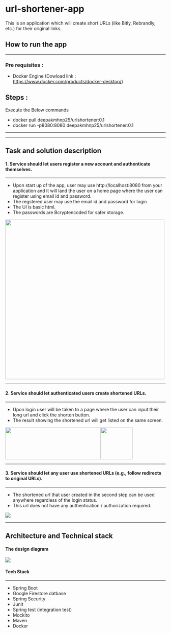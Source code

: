 # url-shortener-app
This is an application which will create short URLs (like Bitly, Rebrandly, etc.) for their original links.

## How to run the app

***
### Pre requisites : 
* Docker Engine (Dowload link : https://www.docker.com/products/docker-desktop/)

Steps : 
---
Execute the Below commands
* docker pull deepakmhnp25/urlshortener:0.1
* docker run -p8080:8080 deepakmhnp25/urlshortener:0.1
---
***
## Task and solution description
#### 1. Service should let users register a new account and authenticate themselves.
*** 
* Upon start up of the app, user may use http://localhost:8080 from your application and it will land the user on a home page where the user can register using email id and password.
* The regstered user may use the email id and password for login
* The UI is basic html.
* The passwords are Bcryptencoded  for safer storage.

<img src="C:\Users\deepa\Desktop\home page.PNG" width="500`"/>

***
#### 2. Service should let authenticated users create shortened URLs.
***
* Upon login user will be taken to a page where the user can input their long url and click the shorten button.
* The result showing the shortened url will get listed on the same screen. 

<img  height = "100" width="300" src="C:\Users\deepa\Desktop\login.PNG"/><img height="100" src="C:\Users\deepa\Desktop\shorten url.PNG"/>

***
#### 3. Service should let any user use shortened URLs (e.g., follow redirects to original URLs).
***
* The shortened url that user created in the second step can be used anywhere regardless of the login status.
* This url does not have any authentication / authorization required.

<img src="C:\Users\deepa\Desktop\shortened url.PNG"/>

***

## Architecture and Technical stack
#### The design diagram

<img src="C:\Users\deepa\Desktop\design diagram.PNG"/>

#### Tech Stack
***
* Spring Boot 
* Google Firestore datbase
* Spring Security
* Junit
* Spring test (integration test)
* Mockito
* Maven
* Docker

